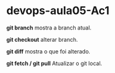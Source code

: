 # devops-aula05-Ac1
**git branch** mostra a branch atual.   

**git checkout** alterar branch.    

**git diff** mostra o que foi alterado.    

**git fetch / git pull** Atualizar o git local.   


